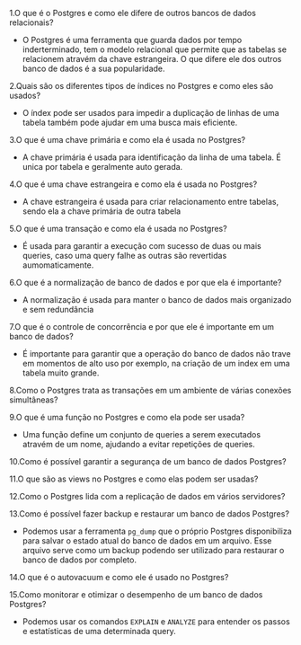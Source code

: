 1.O que é o Postgres e como ele difere de outros bancos de dados relacionais?
- O Postgres é uma ferramenta que guarda dados por tempo inderterminado, tem o modelo relacional que permite que as tabelas se relacionem atravém da chave estrangeira. O que difere ele dos outros banco de dados é a sua popularidade.

2.Quais são os diferentes tipos de índices no Postgres e como eles são usados?
- O índex pode ser usados para impedir a duplicação de linhas de uma tabela também pode ajudar em uma busca mais eficiente.

3.O que é uma chave primária e como ela é usada no Postgres?
- A chave primária é usada para identificação da linha de uma tabela. É unica por tabela e geralmente auto gerada.

4.O que é uma chave estrangeira e como ela é usada no Postgres?
- A chave estrangeira é usada para criar relacionamento entre tabelas, sendo ela a chave primária de outra tabela

5.O que é uma transação e como ela é usada no Postgres?
- É usada para garantir a execução com sucesso de duas ou mais queries, caso uma query falhe as outras são revertidas aumomaticamente.

6.O que é a normalização de banco de dados e por que ela é importante?
- A normalização é usada para manter o banco de dados mais organizado e sem redundância

7.O que é o controle de concorrência e por que ele é importante em um banco de dados?
- É importante para garantir que a operação do banco de dados não trave em momentos de alto uso por exemplo, na criação de um index em uma tabela muito grande.

8.Como o Postgres trata as transações em um ambiente de várias conexões simultâneas?

9.O que é uma função no Postgres e como ela pode ser usada?
- Uma função define um conjunto de queries a serem executados atravém de um nome, ajudando a evitar repetições de queries.

10.Como é possível garantir a segurança de um banco de dados Postgres?

11.O que são as views no Postgres e como elas podem ser usadas?

12.Como o Postgres lida com a replicação de dados em vários servidores?

13.Como é possível fazer backup e restaurar um banco de dados Postgres?
- Podemos usar a ferramenta `pg_dump` que o próprio Postgres disponibiliza para salvar o estado atual do banco de dados em um arquivo. Esse arquivo serve como um backup podendo ser utilizado para restaurar o banco de dados por completo.

14.O que é o autovacuum e como ele é usado no Postgres?

15.Como monitorar e otimizar o desempenho de um banco de dados Postgres?
- Podemos usar os comandos `EXPLAIN` e `ANALYZE` para entender os passos e estatísticas de uma determinada query.